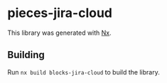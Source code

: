 # pieces-jira-cloud

This library was generated with [Nx](https://nx.dev).

## Building

Run `nx build blocks-jira-cloud` to build the library.
